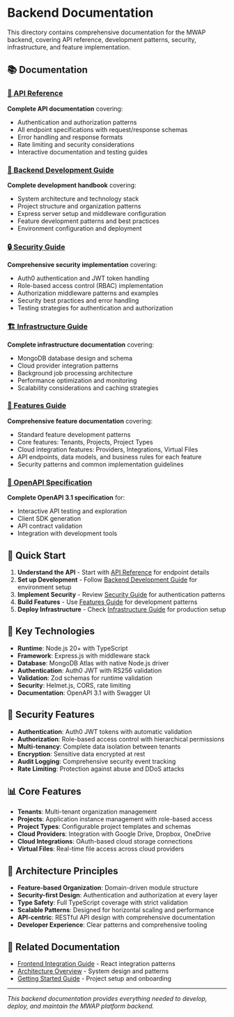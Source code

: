 # Backend Documentation

This directory contains comprehensive documentation for the MWAP backend, covering API reference, development patterns, security, infrastructure, and feature implementation.

## 📚 Documentation

### [📖 API Reference](./api-reference.md)
**Complete API documentation** covering:
- Authentication and authorization patterns
- All endpoint specifications with request/response schemas
- Error handling and response formats
- Rate limiting and security considerations
- Interactive documentation and testing guides

### [🔧 Backend Development Guide](./backend-guide.md)
**Complete development handbook** covering:
- System architecture and technology stack
- Project structure and organization patterns
- Express server setup and middleware configuration
- Feature development patterns and best practices
- Environment configuration and deployment

### [🔒 Security Guide](./security.md)
**Comprehensive security implementation** covering:
- Auth0 authentication and JWT token handling
- Role-based access control (RBAC) implementation
- Authorization middleware patterns and examples
- Security best practices and error handling
- Testing strategies for authentication and authorization

### [🏗️ Infrastructure Guide](./infrastructure.md)
**Complete infrastructure documentation** covering:
- MongoDB database design and schema
- Cloud provider integration patterns
- Background job processing architecture
- Performance optimization and monitoring
- Scalability considerations and caching strategies

### [🎯 Features Guide](./features.md)
**Comprehensive feature documentation** covering:
- Standard feature development patterns
- Core features: Tenants, Projects, Project Types
- Cloud integration features: Providers, Integrations, Virtual Files
- API endpoints, data models, and business rules for each feature
- Security patterns and common implementation guidelines

### [📄 OpenAPI Specification](./v3-openAPI.yaml)
**Complete OpenAPI 3.1 specification** for:
- Interactive API testing and exploration
- Client SDK generation
- API contract validation
- Integration with development tools

## 🚀 Quick Start

1. **Understand the API** - Start with [API Reference](./api-reference.md) for endpoint details
2. **Set up Development** - Follow [Backend Development Guide](./backend-guide.md) for environment setup
3. **Implement Security** - Review [Security Guide](./security.md) for authentication patterns
4. **Build Features** - Use [Features Guide](./features.md) for development patterns
5. **Deploy Infrastructure** - Check [Infrastructure Guide](./infrastructure.md) for production setup

## 🎯 Key Technologies

- **Runtime**: Node.js 20+ with TypeScript
- **Framework**: Express.js with middleware stack
- **Database**: MongoDB Atlas with native Node.js driver
- **Authentication**: Auth0 JWT with RS256 validation
- **Validation**: Zod schemas for runtime validation
- **Security**: Helmet.js, CORS, rate limiting
- **Documentation**: OpenAPI 3.1 with Swagger UI

## 🔐 Security Features

- **Authentication**: Auth0 JWT tokens with automatic validation
- **Authorization**: Role-based access control with hierarchical permissions
- **Multi-tenancy**: Complete data isolation between tenants
- **Encryption**: Sensitive data encrypted at rest
- **Audit Logging**: Comprehensive security event tracking
- **Rate Limiting**: Protection against abuse and DDoS attacks

## 📊 Core Features

- **Tenants**: Multi-tenant organization management
- **Projects**: Application instance management with role-based access
- **Project Types**: Configurable project templates and schemas
- **Cloud Providers**: Integration with Google Drive, Dropbox, OneDrive
- **Cloud Integrations**: OAuth-based cloud storage connections
- **Virtual Files**: Real-time file access across cloud providers

## 🧩 Architecture Principles

- **Feature-based Organization**: Domain-driven module structure
- **Security-first Design**: Authentication and authorization at every layer
- **Type Safety**: Full TypeScript coverage with strict validation
- **Scalable Patterns**: Designed for horizontal scaling and performance
- **API-centric**: RESTful API design with comprehensive documentation
- **Developer Experience**: Clear patterns and comprehensive tooling

## 📖 Related Documentation

- [Frontend Integration Guide](../03-Frontend/frontend-guide.md) - React integration patterns
- [Architecture Overview](../02-Architecture/architecture.md) - System design and patterns
- [Getting Started Guide](../01-Getting-Started/getting-started.md) - Project setup and onboarding

---
*This backend documentation provides everything needed to develop, deploy, and maintain the MWAP platform backend.* 